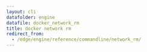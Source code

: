 ```yaml
---
layout: cli
datafolder: engine
datafile: docker_network_rm
title: docker network rm
redirect_from:
  - /edge/engine/reference/commandline/network_rm/
---
```


